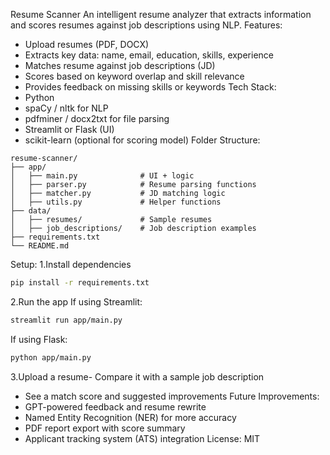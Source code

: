 Resume Scanner 
An intelligent resume analyzer that extracts information and scores resumes against job descriptions using NLP.
Features:
- Upload resumes (PDF, DOCX)
- Extracts key data: name, email, education, skills, experience
- Matches resume against job descriptions (JD)
- Scores based on keyword overlap and skill relevance
- Provides feedback on missing skills or keywords
Tech Stack:
- Python
- spaCy / nltk for NLP
- pdfminer / docx2txt for file parsing
- Streamlit or Flask (UI)
- scikit-learn (optional for scoring model)
Folder Structure:
```
resume-scanner/
├── app/
│   ├── main.py              # UI + logic
│   ├── parser.py            # Resume parsing functions
│   ├── matcher.py           # JD matching logic
│   ├── utils.py             # Helper functions
├── data/
│   ├── resumes/             # Sample resumes
│   ├── job_descriptions/    # Job description examples
├── requirements.txt
└── README.md
```
Setup:
1.Install dependencies
```bash
pip install -r requirements.txt
```
2.Run the app
If using Streamlit:
```bash
streamlit run app/main.py
```
If using Flask:
```bash
python app/main.py
```
3.Upload a resume- Compare it with a sample job description
- See a match score and suggested improvements
Future Improvements:
- GPT-powered feedback and resume rewrite
- Named Entity Recognition (NER) for more accuracy
- PDF report export with score summary
- Applicant tracking system (ATS) integration
License:
MIT
